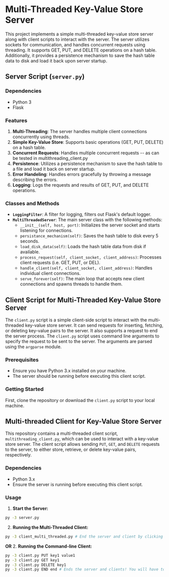 # Multi-Threaded Key-Value Store Server

This project implements a simple multi-threaded key-value store server along with client scripts to interact with the server. The server utilizes sockets for communication, and handles concurrent requests using threading. It supports GET, PUT, and DELETE operations on a hash table. Additionally, it provides a persistence mechanism to save the hash table data to disk and load it back upon server startup.

## Server Script (`server.py`)

### Dependencies

- Python 3
- Flask

### Features

1. **Multi-Threading**: The server handles multiple client connections concurrently using threads.
2. **Simple Key-Value Store**: Supports basic operations (GET, PUT, DELETE) on a hash table.
3. **Concurrent Requests**: Handles multiple concurrent requests -- as can be tested in multithreading_client.py
4. **Persistence**: Utilizes a persistence mechanism to save the hash table to a file and load it back on server startup.
5. **Error Handeling**: Handles errors gracefully by throwing a message describing the errors.
6. **Logging**: Logs the requests and results of GET, PUT, and DELETE operations.

### Classes and Methods

- **`LoggingFilter`**: A filter for logging, filters out Flask's default logger.
- **`MultiThreadedServer`**: The main server class with the following methods:
  - `__init__(self, host, port)`: Initializes the server socket and starts listening for connections.
  - `persistance_mechanism(self)`: Saves the hash table to disk every 5 seconds.
  - `load_disk_data(self)`: Loads the hash table data from disk if available.
  - `process_request(self, client_socket, client_address)`: Processes client requests (i.e. GET, PUT, or DEL).
  - `handle_client(self, client_socket, client_address)`: Handles individual client connections.
  - `serve_forever(self)`: The main loop that accepts new client connections and spawns threads to handle them.

## Client Script for Multi-Threaded Key-Value Store Server

The `client.py` script is a simple client-side script to interact with the multi-threaded key-value store server. It can send requests for inserting, fetching, or deleting key-value pairs to the server. It also supports a request to end the server process.  The `client.py` script uses command line arguments to specify the request to be sent to the server. The arguments are parsed using the `argparse` module.

### Prerequisites

- Ensure you have Python 3.x installed on your machine.
- The server should be running before executing this client script.

### Getting Started

First, clone the repository or download the `client.py` script to your local machine.

## Multi-threaded Client for Key-Value Store Server

This repository contains a multi-threaded client script, `multithreading_client.py`, which can be used to interact with a key-value store server. The client script allows sending `PUT`, `GET`, and `DELETE` requests to the server, to either store, retrieve, or delete key-value pairs, respectively.

### Dependencies

- Python 3.x
- Ensure the server is running before executing this client script.


### Usage

1. **Start the Server:**
```bash
py -3 server.py
```
2. **Running the Multi-Threaded Client:**
```bash
py -3 client_multi_threaded.py # End the server and client by clicking ctr-C in the running server code and then rerunning the py -3 client_multi_threaded.py to fully terminate the server and client
```
**OR**
2. **Running the Command-line Client:**
```bash
py -3 client.py PUT key1 value1
py -3 client.py GET key1
py -3 client.py DELETE key1
py -3 client.py END end # Ends the server and clients! You will have to call this twice to fully do this
```